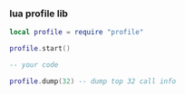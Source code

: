 ### lua profile lib

~~~.lua
local profile = require "profile"

profile.start()

-- your code 

profile.dump(32) -- dump top 32 call info
~~~